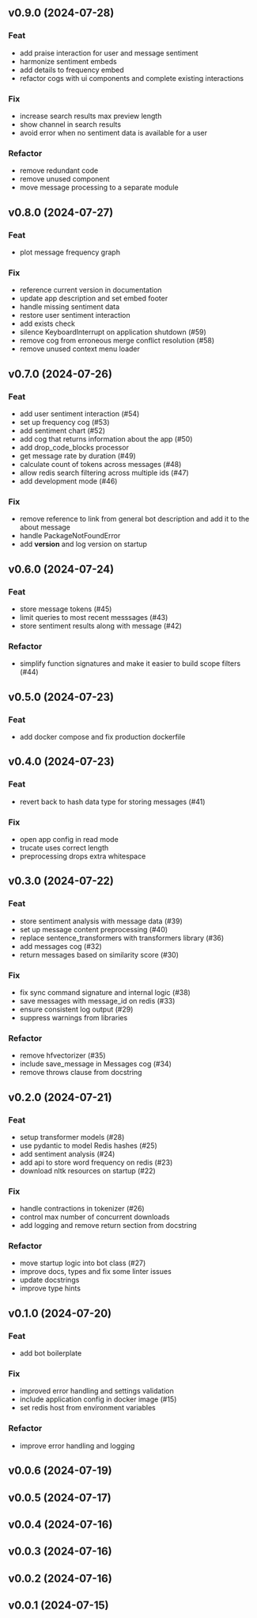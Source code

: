## v0.9.0 (2024-07-28)

### Feat

- add praise interaction for user and message sentiment
- harmonize sentiment embeds
- add details to frequency embed
- refactor cogs with ui components and complete existing interactions

### Fix

- increase search results max preview length
- show channel in search results
- avoid error when no sentiment data is available for a user

### Refactor

- remove redundant code
- remove unused component
- move message processing to a separate module

## v0.8.0 (2024-07-27)

### Feat

- plot message frequency graph

### Fix

- reference current version in documentation
- update app description and set embed footer
- handle missing sentiment data
- restore user sentiment interaction
- add exists check
- silence KeyboardInterrupt on application shutdown (#59)
- remove  cog from erroneous merge conflict resolution (#58)
- remove unused context menu loader

## v0.7.0 (2024-07-26)

### Feat

- add user sentiment interaction (#54)
- set up frequency cog (#53)
- add sentiment chart (#52)
- add cog that returns information about the app (#50)
- add drop_code_blocks processor
- get message rate by duration (#49)
- calculate count of tokens across messages (#48)
- allow redis search filtering across multiple ids (#47)
- add development mode (#46)

### Fix

- remove reference to link from general bot description and add it to the about message
- handle PackageNotFoundError
- add __version__ and log version on startup

## v0.6.0 (2024-07-24)

### Feat

- store message tokens (#45)
- limit queries to most recent messsages (#43)
- store sentiment results along with message (#42)

### Refactor

- simplify function signatures and make it easier to build scope filters (#44)

## v0.5.0 (2024-07-23)

### Feat

- add docker compose and fix production dockerfile

## v0.4.0 (2024-07-23)

### Feat

- revert back to hash data type for storing messages (#41)

### Fix

- open app config in read mode
- trucate uses correct length
- preprocessing drops extra whitespace

## v0.3.0 (2024-07-22)

### Feat

- store sentiment analysis with message data (#39)
- set up message content preprocessing (#40)
- replace sentence_transformers with transformers library (#36)
- add messages cog (#32)
- return messages based on similarity score (#30)

### Fix

- fix sync command signature and internal logic (#38)
- save messages with message_id on redis (#33)
- ensure consistent log output (#29)
- suppress warnings from libraries

### Refactor

- remove hfvectorizer (#35)
- include save_message in Messages cog (#34)
- remove throws clause from docstring

## v0.2.0 (2024-07-21)

### Feat

- setup transformer models (#28)
- use pydantic to model Redis hashes (#25)
- add sentiment analysis (#24)
- add api to store word frequency on redis (#23)
- download nltk resources on startup (#22)

### Fix

- handle contractions in tokenizer (#26)
- control max number of concurrent downloads
- add logging and remove return section from docstring

### Refactor

- move startup logic into bot class (#27)
- improve docs, types and fix some linter issues
- update docstrings
- improve type hints

## v0.1.0 (2024-07-20)

### Feat

- add bot boilerplate

### Fix

- improved error handling and settings validation
- include application config in docker image (#15)
- set redis host from environment variables

### Refactor

- improve error handling and logging

## v0.0.6 (2024-07-19)

## v0.0.5 (2024-07-17)

## v0.0.4 (2024-07-16)

## v0.0.3 (2024-07-16)

## v0.0.2 (2024-07-16)

## v0.0.1 (2024-07-15)
